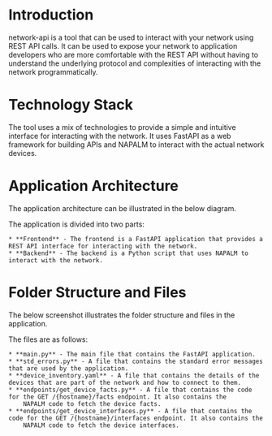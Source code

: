 # Introduction

network-api is a tool that can be used to interact with your network using REST API calls.
It can be used to expose your network to application developers who are more comfortable with the REST API
without having to understand the underlying protocol and complexities of interacting with the network programmatically.

# Technology Stack

The tool uses a mix of technologies to provide a simple and intuitive interface for interacting with the network.
It uses FastAPI as a web framework for building APIs and NAPALM to interact with the actual network devices.

# Application Architecture

The application architecture can be illustrated in the below diagram.

The application is divided into two parts:

    * **Frontend** - The frontend is a FastAPI application that provides a REST API interface for interacting with the network.
    * **Backend** - The backend is a Python script that uses NAPALM to interact with the network.

# Folder Structure and Files

The below screenshot illustrates the folder structure and files in the application.

The files are as follows:

    * **main.py** - The main file that contains the FastAPI application.
    * **std_errors.py** - A file that contains the standard error messages that are used by the application.
    * **device_inventory.yaml** - A file that contains the details of the devices that are part of the network and how to connect to them.
    * **endpoints/get_device_facts.py** - A file that contains the code for the GET /{hostname}/facts endpoint. It also contains the
        NAPALM code to fetch the device facts.
    * **endpoints/get_device_interfaces.py** - A file that contains the code for the GET /{hostname}/interfaces endpoint. It also contains the
        NAPALM code to fetch the device interfaces.
